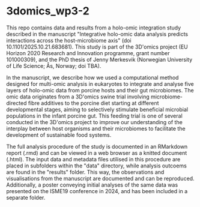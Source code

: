 # 3domics_wp3-2
This repo contains data and results from a holo-omic integration study described in the manuscript "Integrative holo-omic data analysis predicts interactions across the host-microbiome axis" (doi 10.1101/2025.10.21.683681). This study is part of the 3D'omics project (EU Horizon 2020 Research and Innovation programme, grant number 101000309), and the PhD thesis of Jenny Merkesvik (Norwegian University of Life Science; Ås, Norway; doi TBA).

In the manuscript, we describe how we used a computational method designed for multi-omic analysis in eukaryotes to integrate and analyse five layers of holo-omic data from porcine hosts and their gut microbiomes. The omic data originates from a 3D'omics swine trial involving microbiome-directed fibre additives to the porcine diet starting at different developmental stages, aiming to selectively stimulate beneficial microbial populations in the infant porcine gut. This feeding trial is one of several conducted in the 3D'omics project to improve our understanding of the interplay between host organisms and their microbiomes to facilitate the development of sustainable food systems.

The full analysis procedure of the study is documented in an RMarkdown report (.rmd) and can be viewed in a web browser as a knitted document (.html). The input data and metadata files utilised in this procedure are placed in subfolders within the "data" directory, while analysis outcoems are found in the "results" folder. This way, the observations and visualisations from the manuscript are documented and can be reproduced. Additionally, a poster conveying initial analyses of the same data was presented on the ISME19 conference in 2024, and has been included in a separate folder.